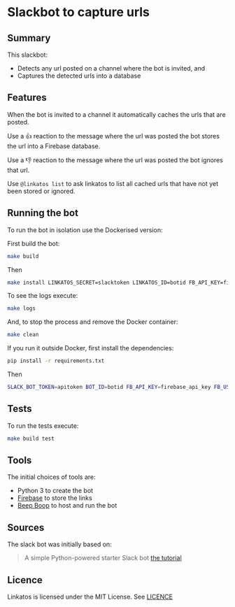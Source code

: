 # Slackbot to capture urls

## Summary

This slackbot:
  - Detects any url posted on a channel where the bot is invited, and
  - Captures the detected urls into a database


## Features

When the bot is invited to a channel it automatically caches the urls that are
posted.

Use a :+1: reaction to the message where the url was posted the bot stores the
url into a Firebase database.

Use a :-1: reaction to the message where the url was posted the bot ignores
that url.

Use `@linkatos list` to ask linkatos to list all cached urls that have not yet
been stored or ignored.


## Running the bot

To run the bot in isolation use the Dockerised version:

First build the bot:

```sh
make build
```

Then

```sh
make install LINKATOS_SECRET=slacktoken LINKATOS_ID=botid FB_API_KEY=firebase_api_key FB_USER=firebase_user FB_PASS="firebase_password"
```

To see the logs execute:

```sh
make logs
```

And, to stop the process and remove the Docker container:

```sh
make clean
```


If you run it outside Docker, first install the dependencies:

```sh
pip install -r requirements.txt
```

Then

```sh
SLACK_BOT_TOKEN=apitoken BOT_ID=botid FB_API_KEY=firebase_api_key FB_USER=firebase_user FB_PASS="firebase_password" ./linkatos.py
```


## Tests

To run the tests execute:

```sh
make build test
```


## Tools

The initial choices of tools are:
  - Python 3 to create the bot
  - [Firebase](https://firebase.google.com) to store the links
  - [Beep Boop](https://beepboophq.com) to host and run the bot


## Sources

The slack bot was initially based on:
> A simple Python-powered starter Slack bot
> [the tutorial](https://www.fullstackpython.com/blog/build-first-slack-bot-python.html)


## Licence

Linkatos is licensed under the MIT License. See [LICENCE](https://github.com/iwi/linkatos/blob/master/LICENCE)

